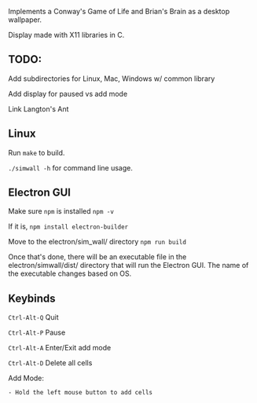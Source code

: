Implements a Conway's Game of Life and Brian's Brain as a desktop wallpaper.

Display made with X11 libraries in C.

## TODO:
Add subdirectories for Linux, Mac, Windows w/ common library

Add display for paused vs add mode

Link Langton's Ant

## Linux
Run `make` to build.

`./simwall -h` for command line usage. 

## Electron GUI
Make sure `npm` is installed
`npm -v`

If it is,
`npm install electron-builder`

Move to the electron/sim_wall/ directory
`npm run build`

Once that's done, there will be an executable file in the electron/simwall/dist/ directory that will run the Electron GUI. The name of the executable changes based on OS.

## Keybinds

`Ctrl-Alt-Q` Quit

`Ctrl-Alt-P` Pause

`Ctrl-Alt-A` Enter/Exit add mode

`Ctrl-Alt-D` Delete all cells

Add Mode:

    - Hold the left mouse button to add cells